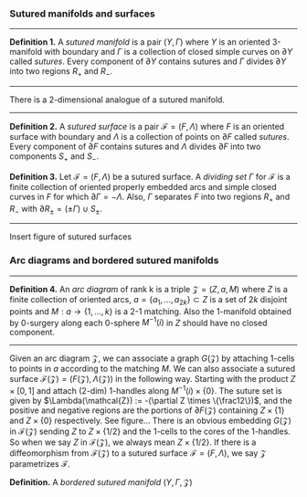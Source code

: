 ### Sutured manifolds and surfaces

---
**Definition 1.** A *sutured manifold* is a pair $(Y,\Gamma)$ where $Y$ is an oriented 3-manifold with boundary and $\Gamma$ is a collection of closed simple curves on $\partial Y$ called *sutures*. Every component of $\partial Y$ contains sutures and $\Gamma$ divides $\partial Y$ into two regions $R_+$ and $R_-$.

---

There is a 2-dimensional analogue of a sutured manifold.

---
**Definition 2.** A *sutured surface* is a pair $\mathcal{F}=(F,\Lambda)$ where $F$ is an oriented surface with boundary and $\Lambda$ is a collection of points on $\partial F$ called *sutures*. Every component of $\partial F$ contains sutures and $\Lambda$ divides $\partial F$ into two components $S_+$ and $S_-$.

**Definition 3.** Let $\mathcal{F} = (F,\Lambda)$ be a sutured surface. A *dividing set* $\Gamma$ for $\mathcal{F}$ is a finite collection of oriented properly embedded arcs and simple closed curves in $F$ for which $\partial\Gamma = -\Lambda$. Also, $\Gamma$ separates $F$ into two regions $R_+$ and $R_-$ with $\partial{R_\pm} = (\pm\Gamma)\cup S_\pm$.

---

Insert figure of sutured surfaces

### Arc diagrams and bordered sutured manifolds

---
**Definition 4.** An *arc diagram* of rank k is a triple $\mathcal{Z} = (Z, a, M)$ where $Z$ is a finite collection of oriented arcs, $a = \{a_1, ... , a_{2k}\} \subset Z$ is a set of $2k$ disjoint points and $M: a \to \{1,...,k\}$ is a 2-1 matching. Also the 1-manifold obtained by 0-surgery along each 0-sphere $M^{-1}(i)$ in $Z$ should have no closed component.

---

Given an arc diagram $\mathcal{Z}$, we can associate a graph $G(\mathcal{Z})$ by attaching 1-cells to points in $a$ according to the matching $M$.
We can also associate a sutured surface $\mathcal{F}(\mathcal{Z}) = (F(\mathcal{Z}),\Lambda(\mathcal{Z}))$ in the following way. Starting with the product $Z \times [0,1]$ and attach (2-dim) 1-handles along $M^{-1}(i) \times \{0\}$. The suture set is given by $\Lambda(\mathcal{Z}) := -(\partial Z \times \{\frac12\})$, and the positive and negative regions are the portions of $\partial F(\mathcal{Z})$ containing $Z \times \{1\}$ and $Z \times \{0\}$ respectively. See figure...
There is an obvious embedding $G(\mathcal{Z})$ in $\mathcal{F}(\mathcal{Z})$ sending $Z$ to $Z \times \{1/2\}$ and the 1-cells to the cores of the 1-handles. So when we say $Z$ in $\mathcal{F}(\mathcal{Z})$, we always mean $Z \times \{1/2\}$.
If there is a diffeomorphism from $\mathcal{F}(\mathcal{Z})$ to a sutured surface $\mathcal{F} = (F,\Lambda)$, we say $\mathcal{Z}$ parametrizes $\mathcal{F}$.

**Definition.** A *bordered sutured manifold* $(Y,\Gamma,\mathcal{Z})$
<!--stackedit_data:
eyJoaXN0b3J5IjpbLTM5NTI3MDA5MCwxNDI3ODA3NjY5LC02OT
YyOTExNjcsMTE3MzQ3NjQ0LC0xMDQxMjc5ODEwLDM0MDIwOTAz
MSw1NDkxNTMyODYsLTg2MjI5NTMzNiwtNTg4NTMwNjQ2LDE4OD
UzNzc0MV19
-->